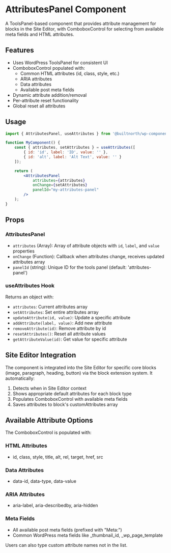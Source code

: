 # AttributesPanel Component

A ToolsPanel-based component that provides attribute management for blocks in the Site Editor, with ComboboxControl for selecting from available meta fields and HTML attributes.

## Features

- Uses WordPress ToolsPanel for consistent UI
- ComboboxControl populated with:
  - Common HTML attributes (id, class, style, etc.)
  - ARIA attributes
  - Data attributes
  - Available post meta fields
- Dynamic attribute addition/removal
- Per-attribute reset functionality
- Global reset all attributes

## Usage

```jsx
import { AttributesPanel, useAttributes } from '@builtnorth/wp-component-library/components/attributes-panel';

function MyComponent() {
	const { attributes, setAttributes } = useAttributes([
		{ id: 'id', label: 'ID', value: '' },
		{ id: 'alt', label: 'Alt Text', value: '' }
	]);

	return (
		<AttributesPanel
			attributes={attributes}
			onChange={setAttributes}
			panelId="my-attributes-panel"
		/>
	);
}
```

## Props

### AttributesPanel

- `attributes` (Array): Array of attribute objects with `id`, `label`, and `value` properties
- `onChange` (Function): Callback when attributes change, receives updated attributes array
- `panelId` (string): Unique ID for the tools panel (default: 'attributes-panel')

### useAttributes Hook

Returns an object with:
- `attributes`: Current attributes array
- `setAttributes`: Set entire attributes array
- `updateAttribute(id, value)`: Update a specific attribute
- `addAttribute(label, value)`: Add new attribute
- `removeAttribute(id)`: Remove attribute by id
- `resetAttributes()`: Reset all attribute values
- `getAttributeValue(id)`: Get value for specific attribute

## Site Editor Integration

The component is integrated into the Site Editor for specific core blocks (image, paragraph, heading, button) via the block extension system. It automatically:

1. Detects when in Site Editor context
2. Shows appropriate default attributes for each block type
3. Populates ComboboxControl with available meta fields
4. Saves attributes to block's customAttributes array

## Available Attribute Options

The ComboboxControl is populated with:

### HTML Attributes
- id, class, style, title, alt, rel, target, href, src

### Data Attributes
- data-id, data-type, data-value

### ARIA Attributes
- aria-label, aria-describedby, aria-hidden

### Meta Fields
- All available post meta fields (prefixed with "Meta:")
- Common WordPress meta fields like _thumbnail_id, _wp_page_template

Users can also type custom attribute names not in the list.